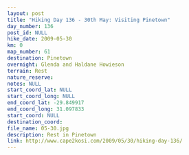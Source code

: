 ```yaml
---
layout: post
title: "Hiking Day 136 - 30th May: Visiting Pinetown"
day_number: 136
post_id: NULL
hike_date: 2009-05-30
km: 0
map_number: 61
destination: Pinetown
overnight: Glenda and Haldane Howieson
terrain: Rest
nature_reserve: 
notes: NULL
start_coord_lat: NULL
start_coord_long: NULL
end_coord_lat: -29.849917
end_coord_long: 31.097833
start_coord: NULL
destination_coord: 
file_name: 05-30.jpg
description: Rest in Pinetown
link: http://www.cape2kosi.com/2009/05/30/hiking-day-136/
---
```

